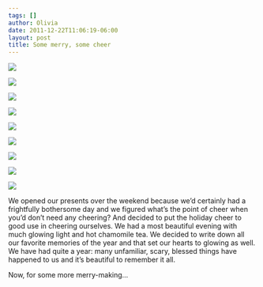 ```yaml
---
tags: []
author: Olivia
date: 2011-12-22T11:06:19-06:00
layout: post
title: Some merry, some cheer
---
```


![](/media/lwm7a7y3KT1qfd5w2.jpg)

![](/media/lwm71oxkrZ1qfd5w2.jpg)

![](/media/lwm72qQrnc1qfd5w2.jpg)

![](/media/lwm73a59Wp1qfd5w2.jpg)

![](/media/lwm77lWlkH1qfd5w2.jpg)

![](/media/lwm78sip9Z1qfd5w2.jpg)

![](/media/lwm79iB6IZ1qfd5w2.jpg)

![](/media/lwm726jrP31qfd5w2.jpg)

![](/media/lwm785cH9m1qfd5w2.jpg)

We opened our presents over the weekend because we’d certainly had a frightfully bothersome day and we figured what’s the point of cheer when you’d don’t need any cheering? And decided to put the holiday cheer to good use in cheering ourselves. We had a most beautiful evening with much glowing light and hot chamomile tea. We decided to write down all our favorite memories of the year and that set our hearts to glowing as well. We have had quite a year: many unfamiliar, scary, blessed things have happened to us and it’s beautiful to remember it all.

Now, for some more merry-making…
